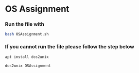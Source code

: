# OS Assignment

### Run the file with 
```sh
bash OSAssignment.sh
```

### If you cannot run the file please follow the step below
```sh
apt install dos2unix
```
```sh
dos2unix OSAssignment
``` 
